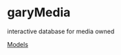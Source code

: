 # garyMedia
interactive database for media owned

[Models](src/main/java/com/tw1stedrain/garyMedia/models)
